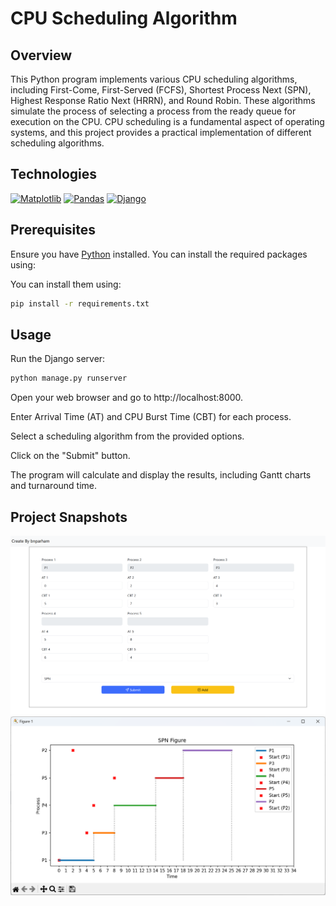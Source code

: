 # CPU Scheduling Algorithm

## Overview

This Python program implements various CPU scheduling algorithms, including First-Come, First-Served (FCFS), Shortest Process Next (SPN), Highest Response Ratio Next (HRRN), and Round Robin. These algorithms simulate the process of selecting a process from the ready queue for execution on the CPU. CPU scheduling is a fundamental aspect of operating systems, and this project provides a practical implementation of different scheduling algorithms.

## Technologies
[![Matplotlib](https://img.shields.io/badge/Matplotlib-library-blue.svg)](https://matplotlib.org/)
[![Pandas](https://img.shields.io/badge/Pandas-library-blue.svg)](https://pandas.pydata.org/)
[![Django](https://img.shields.io/badge/Django-framework-blue.svg)](https://www.djangoproject.com/)

## Prerequisites

Ensure you have [Python](https://www.python.org/downloads/) installed. You can install the required packages using:

You can install them using:

```bash
pip install -r requirements.txt
```

## Usage
Run the Django server:
```bash
python manage.py runserver
```
Open your web browser and go to http://localhost:8000.

Enter Arrival Time (AT) and CPU Burst Time (CBT) for each process.

Select a scheduling algorithm from the provided options.

Click on the "Submit" button.

The program will calculate and display the results, including Gantt charts and turnaround time.

## Project Snapshots

![Image Alt Text](static/images/web.png)
![Image Alt Text](static/images/fig.png)